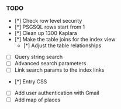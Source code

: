 ### TODO

- [*] Check row level security
- [*] PSGSQL rows start from 1
- [*] Clean up 1300 Kaplara
- [*] Make the table joins for the index view
  - [*] Adjust the table relationships
- [ ] Query string search
- [ ] Advanced search parameters
- [ ] Link search params to the index links
- [*] Entry CSS
- [ ] Add user authentication with Gmail
- [ ] Add map of places
